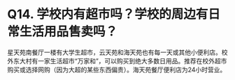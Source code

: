 # Q14. 学校内有超市吗？学校的周边有日常生活用品售卖吗？


星天苑南餐厅一楼有大学生超市，云天苑和海天苑也有每一天或其他小便利店。校外东大村有一家生活超市“万家和”，可以购买到绝大多数日用品。推荐在校外超市购买或选择网购（因为大超的某些东西偏贵）。海天苑餐厅便利店为24小时营业。
